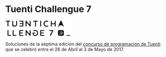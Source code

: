 # Tuenti Challengue 7

![](resources/img/logo.png?raw=true)

Soluciones de la séptima edición del [concurso de programación de Tuenti](https://contest.tuenti.net/Info/about) que se celebró entre el 26 de Abril al 3 de Mayo de 2017.
